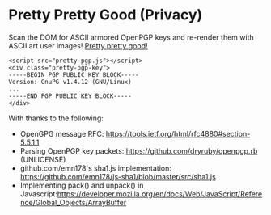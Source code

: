 # Pretty Pretty Good (Privacy)

Scan the DOM for ASCII armored OpenPGP keys and re-render them with ASCII art
user images!  [Pretty pretty good!](https://www.youtube.com/watch?v=O_05qJTeNNI)

~~~~
<script src="pretty-pgp.js"></script>
<div class="pretty-pgp-key">
-----BEGIN PGP PUBLIC KEY BLOCK-----
Version: GnuPG v1.4.12 (GNU/Linux)
...
-----END PGP PUBLIC KEY BLOCK-----
</div>
~~~~

With thanks to the following:

* OpenGPG message RFC: https://tools.ietf.org/html/rfc4880#section-5.5.1.1
* Parsing OpenPGP key packets: https://github.com/dryruby/openpgp.rb (UNLICENSE)
* github.com/emn178's sha1.js implementation: https://github.com/emn178/js-sha1/blob/master/src/sha1.js
* Implementing pack() and unpack() in Javascript:https://developer.mozilla.org/en/docs/Web/JavaScript/Reference/Global_Objects/ArrayBuffer
